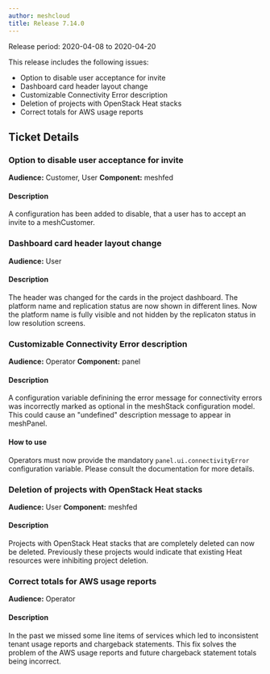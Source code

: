 ```yaml
---
author: meshcloud
title: Release 7.14.0
---
```


Release period: 2020-04-08 to 2020-04-20

This release includes the following issues:
* Option to disable user acceptance for invite
* Dashboard card header layout change
* Customizable Connectivity Error description
* Deletion of projects with OpenStack Heat stacks
* Correct totals for AWS usage reports
<!--truncate-->

## Ticket Details
### Option to disable user acceptance for invite
**Audience:** Customer, User
**Component:** meshfed


#### Description
A configuration has been added to disable, that a user has to accept an invite to a meshCustomer.

### Dashboard card header layout change
**Audience:** User


#### Description
The header was changed for the cards in the project dashboard.
The platform name and replication status are now shown in different lines.
Now the platform name is fully visible and not hidden by the replicaton status in low resolution screens.

### Customizable Connectivity Error description
**Audience:** Operator
**Component:** panel


#### Description
A configuration variable definining the error message for connectivity errors was incorrectly marked as optional in the meshStack configuration model.
This could cause an "undefined" description message to appear in meshPanel.

#### How to use
Operators must now provide the mandatory `panel.ui.connectivityError` configuration variable. Please consult the documentation for more details.

### Deletion of projects with OpenStack Heat stacks
**Audience:** User
**Component:** meshfed


#### Description
Projects with OpenStack Heat stacks that are completely deleted can now be deleted. Previously these projects would indicate that existing Heat resources were inhibiting project deletion.

### Correct totals for AWS usage reports
**Audience:** Operator


#### Description
In the past we missed some line items of services which led to inconsistent tenant usage reports and chargeback statements.
This fix solves the problem of the AWS usage reports and future chargeback statement totals being incorrect.

